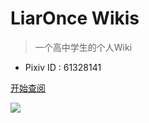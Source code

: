 # LiarOnce Wikis

> 一个高中学生的个人Wiki

 - Pixiv ID : 61328141

[开始查阅](#liaronce-wikis)

![](../images/61328141_p0.jpg)